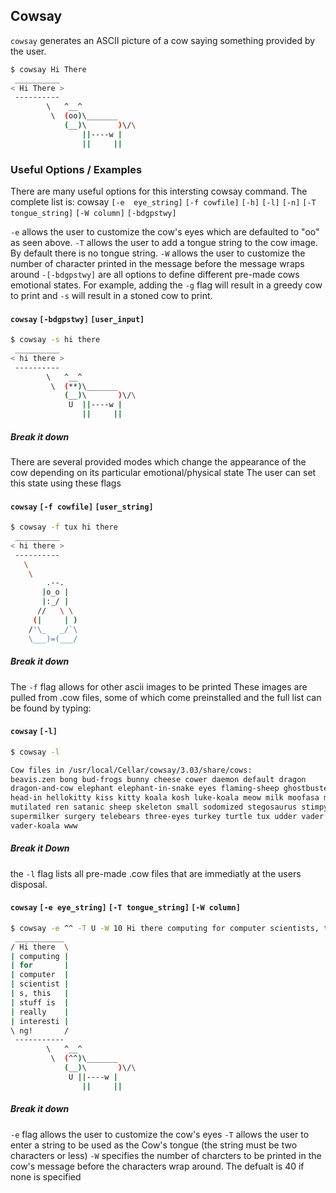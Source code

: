 ---
---

Cowsay
--
`cowsay` generates an ASCII picture of a cow saying something provided by  the  user.


~~~ bash
$ cowsay Hi There
 __________ 
< Hi There >
 ---------- 
        \   ^__^
         \  (oo)\_______
            (__)\       )\/\
                ||----w |
                ||     ||
~~~

<!--more-->



### Useful Options / Examples
There are many useful options for this intersting cowsay command.
The complete list is: cowsay  `[-e  eye_string]` `[-f cowfile]` `[-h]` `[-l]` `[-n]` `[-T tongue_string]` `[-W column]` `[-bdgpstwy]`

`-e` allows the user to customize the cow's eyes which are defaulted to "oo" as seen above.
`-T` allows the user to add a tongue string to the cow image. By default there is no tongue string.
`-W` allows the user to customize the number of character printed in the message before the message wraps around
`-[-bdgpstwy]` are all options to define different pre-made cows emotional states. For example, adding the `-g` flag will result in a greedy cow to print and `-s` will result in a stoned cow to print.

#### `cowsay` `[-bdgpstwy]` `[user_input]`

~~~ bash
$ cowsay -s hi there
 __________ 
< hi there >
 ---------- 
        \   ^__^
         \  (**)\_______
            (__)\       )\/\
             U  ||----w |
                ||     ||
~~~

##### Break it down
There are several provided modes which change the appearance of the cow depending on its particular emotional/physical state
The user can set this state using these flags
#### `cowsay` `[-f cowfile]` `[user_string]`

~~~ bash
$ cowsay -f tux hi there
 __________ 
< hi there >
 ---------- 
   \
    \
        .--.
       |o_o |
       |:_/ |
      //   \ \
     (|     | )
    /'\_   _/`\
    \___)=(___/

~~~

##### Break it down
The `-f` flag allows for other ascii images to be printed
These images are pulled from .cow files, some of which come preinstalled and the full list can be found by typing:

#### `cowsay` `[-l]`

~~~ bash
$ cowsay -l

Cow files in /usr/local/Cellar/cowsay/3.03/share/cows:
beavis.zen bong bud-frogs bunny cheese cower daemon default dragon
dragon-and-cow elephant elephant-in-snake eyes flaming-sheep ghostbusters
head-in hellokitty kiss kitty koala kosh luke-koala meow milk moofasa moose
mutilated ren satanic sheep skeleton small sodomized stegosaurus stimpy
supermilker surgery telebears three-eyes turkey turtle tux udder vader
vader-koala www
~~~

##### Break it Down
the `-l` flag lists all pre-made .cow files that are immediatly at the users disposal.

#### `cowsay`  `[-e eye_string]` `[-T tongue_string]` `[-W column]`

~~~ bash
$ cowsay -e ^^ -T U -W 10 Hi there computing for computer scientists, this stuff is really interesting!
 ___________ 
/ Hi there  \
| computing |
| for       |
| computer  |
| scientist |
| s, this   |
| stuff is  |
| really    |
| interesti |
\ ng!       /
 ----------- 
        \   ^__^
         \  (^^)\_______
            (__)\       )\/\
             U ||----w |
                ||     ||
~~~

##### Break it down
`-e` flag allows the user to customize the cow's eyes
`-T` allows the user to enter a string to be used as the Cow's tongue (the string must be two characters or less)
`-W` specifies the number of charcters to be printed in the cow's message before the characters wrap around. The defualt is 40 if none is specified
